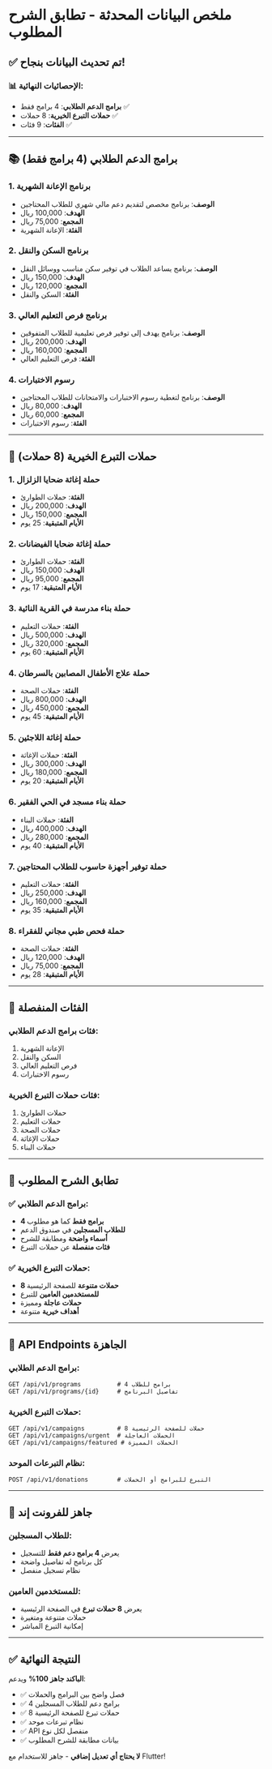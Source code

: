 # ملخص البيانات المحدثة - تطابق الشرح المطلوب

## ✅ تم تحديث البيانات بنجاح!

### 📊 الإحصائيات النهائية:
- **برامج الدعم الطلابي**: 4 برامج فقط ✅
- **حملات التبرع الخيرية**: 8 حملات ✅
- **الفئات**: 9 فئات ✅

---

## 📚 برامج الدعم الطلابي (4 برامج فقط)

### 1. **برنامج الإعانة الشهرية**
- **الوصف**: برنامج مخصص لتقديم دعم مالي شهري للطلاب المحتاجين
- **الهدف**: 100,000 ريال
- **المجمع**: 75,000 ريال
- **الفئة**: الإعانة الشهرية

### 2. **برنامج السكن والنقل**
- **الوصف**: برنامج يساعد الطلاب في توفير سكن مناسب ووسائل النقل
- **الهدف**: 150,000 ريال
- **المجمع**: 120,000 ريال
- **الفئة**: السكن والنقل

### 3. **برنامج فرص التعليم العالي**
- **الوصف**: برنامج يهدف إلى توفير فرص تعليمية للطلاب المتفوقين
- **الهدف**: 200,000 ريال
- **المجمع**: 160,000 ريال
- **الفئة**: فرص التعليم العالي

### 4. **رسوم الاختبارات**
- **الوصف**: برنامج لتغطية رسوم الاختبارات والامتحانات للطلاب المحتاجين
- **الهدف**: 80,000 ريال
- **المجمع**: 60,000 ريال
- **الفئة**: رسوم الاختبارات

---

## 🎯 حملات التبرع الخيرية (8 حملات)

### 1. **حملة إغاثة ضحايا الزلزال**
- **الفئة**: حملات الطوارئ
- **الهدف**: 200,000 ريال
- **المجمع**: 150,000 ريال
- **الأيام المتبقية**: 25 يوم

### 2. **حملة إغاثة ضحايا الفيضانات**
- **الفئة**: حملات الطوارئ
- **الهدف**: 150,000 ريال
- **المجمع**: 95,000 ريال
- **الأيام المتبقية**: 17 يوم

### 3. **حملة بناء مدرسة في القرية النائية**
- **الفئة**: حملات التعليم
- **الهدف**: 500,000 ريال
- **المجمع**: 320,000 ريال
- **الأيام المتبقية**: 60 يوم

### 4. **حملة علاج الأطفال المصابين بالسرطان**
- **الفئة**: حملات الصحة
- **الهدف**: 800,000 ريال
- **المجمع**: 450,000 ريال
- **الأيام المتبقية**: 45 يوم

### 5. **حملة إغاثة اللاجئين**
- **الفئة**: حملات الإغاثة
- **الهدف**: 300,000 ريال
- **المجمع**: 180,000 ريال
- **الأيام المتبقية**: 20 يوم

### 6. **حملة بناء مسجد في الحي الفقير**
- **الفئة**: حملات البناء
- **الهدف**: 400,000 ريال
- **المجمع**: 280,000 ريال
- **الأيام المتبقية**: 40 يوم

### 7. **حملة توفير أجهزة حاسوب للطلاب المحتاجين**
- **الفئة**: حملات التعليم
- **الهدف**: 250,000 ريال
- **المجمع**: 160,000 ريال
- **الأيام المتبقية**: 35 يوم

### 8. **حملة فحص طبي مجاني للفقراء**
- **الفئة**: حملات الصحة
- **الهدف**: 120,000 ريال
- **المجمع**: 75,000 ريال
- **الأيام المتبقية**: 28 يوم

---

## 📂 الفئات المنفصلة

### **فئات برامج الدعم الطلابي:**
1. الإعانة الشهرية
2. السكن والنقل
3. فرص التعليم العالي
4. رسوم الاختبارات

### **فئات حملات التبرع الخيرية:**
1. حملات الطوارئ
2. حملات التعليم
3. حملات الصحة
4. حملات الإغاثة
5. حملات البناء

---

## 🎯 تطابق الشرح المطلوب

### ✅ **برامج الدعم الطلابي:**
- **4 برامج فقط** كما هو مطلوب
- **للطلاب المسجلين** في صندوق الدعم
- **أسماء واضحة** ومطابقة للشرح
- **فئات منفصلة** عن حملات التبرع

### ✅ **حملات التبرع الخيرية:**
- **8 حملات متنوعة** للصفحة الرئيسية
- **للمستخدمين العامين** للتبرع
- **حملات عاجلة** ومميزة
- **أهداف خيرية** متنوعة

---

## 🔗 API Endpoints الجاهزة

### **برامج الدعم الطلابي:**
```http
GET /api/v1/programs          # 4 برامج للطلاب
GET /api/v1/programs/{id}     # تفاصيل البرنامج
```

### **حملات التبرع الخيرية:**
```http
GET /api/v1/campaigns         # 8 حملات للصفحة الرئيسية
GET /api/v1/campaigns/urgent  # الحملات العاجلة
GET /api/v1/campaigns/featured # الحملات المميزة
```

### **نظام التبرعات الموحد:**
```http
POST /api/v1/donations        # التبرع للبرامج أو الحملات
```

---

## 🚀 جاهز للفرونت إند

### **للطلاب المسجلين:**
- يعرض **4 برامج دعم فقط** للتسجيل
- كل برنامج له تفاصيل واضحة
- نظام تسجيل منفصل

### **للمستخدمين العامين:**
- يعرض **8 حملات تبرع** في الصفحة الرئيسية
- حملات متنوعة ومتغيرة
- إمكانية التبرع المباشر

---

## ✅ النتيجة النهائية

**الباكند جاهز 100%** ويدعم:
- ✅ فصل واضح بين البرامج والحملات
- ✅ 4 برامج دعم للطلاب المسجلين
- ✅ 8 حملات تبرع للصفحة الرئيسية
- ✅ نظام تبرعات موحد
- ✅ API منفصل لكل نوع
- ✅ بيانات مطابقة للشرح المطلوب

**لا يحتاج أي تعديل إضافي** - جاهز للاستخدام مع Flutter!
